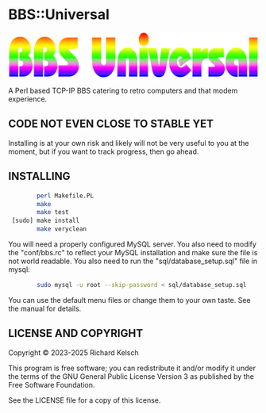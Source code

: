 # BBS::Universal

![BBS::Universal Logo](files/files/BBS_Universal.png?raw=true "BBS::Universal")

A Perl based TCP-IP BBS catering to retro computers and that modem experience.

## CODE NOT EVEN CLOSE TO STABLE YET

Installing is at your own risk and likely will not be very useful to you at the moment, but if you want to track progress, then go ahead.

## INSTALLING

```bash
        perl Makefile.PL
        make
        make test
 [sudo] make install
        make veryclean
```

You will need a properly configured MySQL server.  You also need to modify the "conf/bbs.rc" to reflect your MySQL installation and make sure the file is not world readable.  You also need to run the "sql/database_setup.sql" file in mysql:

```bash
        sudo mysql -u root --skip-password < sql/database_setup.sql
```

You can use the default menu files or change them to your own taste.  See the manual for details.

## LICENSE AND COPYRIGHT

Copyright © 2023-2025 Richard Kelsch

This program is free software; you can redistribute it and/or modify it under the terms of the GNU General Public License Version 3 as published by the Free Software Foundation.

See the LICENSE file for a copy of this license.

